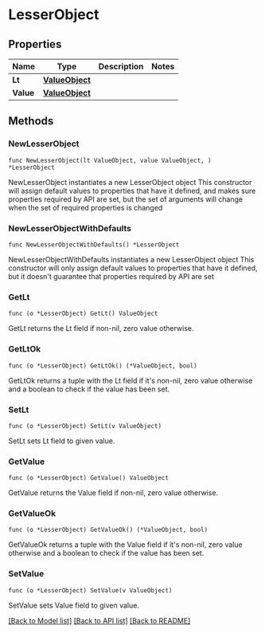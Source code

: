 # LesserObject

## Properties

Name | Type | Description | Notes
------------ | ------------- | ------------- | -------------
**Lt** | [**ValueObject**](ValueObject.md) |  | 
**Value** | [**ValueObject**](ValueObject.md) |  | 

## Methods

### NewLesserObject

`func NewLesserObject(lt ValueObject, value ValueObject, ) *LesserObject`

NewLesserObject instantiates a new LesserObject object
This constructor will assign default values to properties that have it defined,
and makes sure properties required by API are set, but the set of arguments
will change when the set of required properties is changed

### NewLesserObjectWithDefaults

`func NewLesserObjectWithDefaults() *LesserObject`

NewLesserObjectWithDefaults instantiates a new LesserObject object
This constructor will only assign default values to properties that have it defined,
but it doesn't guarantee that properties required by API are set

### GetLt

`func (o *LesserObject) GetLt() ValueObject`

GetLt returns the Lt field if non-nil, zero value otherwise.

### GetLtOk

`func (o *LesserObject) GetLtOk() (*ValueObject, bool)`

GetLtOk returns a tuple with the Lt field if it's non-nil, zero value otherwise
and a boolean to check if the value has been set.

### SetLt

`func (o *LesserObject) SetLt(v ValueObject)`

SetLt sets Lt field to given value.


### GetValue

`func (o *LesserObject) GetValue() ValueObject`

GetValue returns the Value field if non-nil, zero value otherwise.

### GetValueOk

`func (o *LesserObject) GetValueOk() (*ValueObject, bool)`

GetValueOk returns a tuple with the Value field if it's non-nil, zero value otherwise
and a boolean to check if the value has been set.

### SetValue

`func (o *LesserObject) SetValue(v ValueObject)`

SetValue sets Value field to given value.



[[Back to Model list]](../README.md#documentation-for-models) [[Back to API list]](../README.md#documentation-for-api-endpoints) [[Back to README]](../README.md)


